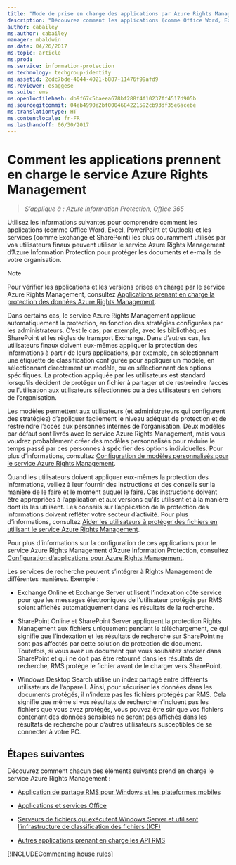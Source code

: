 ```yaml
---
title: "Mode de prise en charge des applications par Azure Rights Management - AIP"
description: "Découvrez comment les applications (comme Office Word, Excel, PowerPoint et Outlook) et les services (comme Exchange et SharePoint) les plus couramment utilisés par vos utilisateurs finaux peuvent utiliser le service Azure Rights Management d’Azure Information Protection pour protéger les documents et e-mails de votre organisation."
author: cabailey
ms.author: cabailey
manager: mbaldwin
ms.date: 04/26/2017
ms.topic: article
ms.prod: 
ms.service: information-protection
ms.technology: techgroup-identity
ms.assetid: 2cdc7bde-4044-4021-b887-11476f99afd9
ms.reviewer: esaggese
ms.suite: ems
ms.openlocfilehash: db9f67c5baeea678bf288f4f10237ff4517d905b
ms.sourcegitcommit: 04eb4990e2bf0004684221592cb93df35e6acebe
ms.translationtype: HT
ms.contentlocale: fr-FR
ms.lasthandoff: 06/30/2017
---
```

# <a name="how-applications-support-the-azure-rights-management-service"></a>Comment les applications prennent en charge le service Azure Rights Management

>*S’applique à : Azure Information Protection, Office 365*

Utilisez les informations suivantes pour comprendre comment les applications (comme Office Word, Excel, PowerPoint et Outlook) et les services (comme Exchange et SharePoint) les plus couramment utilisés par vos utilisateurs finaux peuvent utiliser le service Azure Rights Management d’Azure Information Protection pour protéger les documents et e-mails de votre organisation. 
> [!NOTE]
> Pour vérifier les applications et les versions prises en charge par le service Azure Rights Management, consultez [Applications prenant en charge la protection des données Azure Rights Management](../get-started/requirements-applications.md).

Dans certains cas, le service Azure Rights Management applique automatiquement la protection, en fonction des stratégies configurées par les administrateurs. C’est le cas, par exemple, avec les bibliothèques SharePoint et les règles de transport Exchange. Dans d’autres cas, les utilisateurs finaux doivent eux-mêmes appliquer la protection des informations à partir de leurs applications, par exemple, en sélectionnant une étiquette de classification configurée pour appliquer un modèle, en sélectionnant directement un modèle, ou en sélectionnant des options spécifiques. La protection appliquée par les utilisateurs est standard lorsqu’ils décident de protéger un fichier à partager et de restreindre l’accès ou l’utilisation aux utilisateurs sélectionnés ou à des utilisateurs en dehors de l’organisation.

Les modèles permettent aux utilisateurs (et administrateurs qui configurent des stratégies) d’appliquer facilement le niveau adéquat de protection et de restreindre l’accès aux personnes internes de l’organisation. Deux modèles par défaut sont livrés avec le service Azure Rights Management, mais vous voudrez probablement créer des modèles personnalisés pour réduire le temps passé par ces personnes à spécifier des options individuelles. Pour plus d’informations, consultez [Configuration de modèles personnalisés pour le service Azure Rights Management](../deploy-use/configure-custom-templates.md).

Quand les utilisateurs doivent appliquer eux-mêmes la protection des informations, veillez à leur fournir des instructions et des conseils sur la manière de le faire et le moment auquel le faire. Ces instructions doivent être appropriées à l’application et aux versions qu’ils utilisent et à la manière dont ils les utilisent. Les conseils sur l’application de la protection des informations doivent refléter votre secteur d’activité. Pour plus d’informations, consultez [Aider les utilisateurs à protéger des fichiers en utilisant le service Azure Rights Management](../deploy-use/help-users.md).

Pour plus d’informations sur la configuration de ces applications pour le service Azure Rights Management d’Azure Information Protection, consultez [Configuration d’applications pour Azure Rights Management](../deploy-use/configure-applications.md).

Les services de recherche peuvent s’intégrer à Rights Management de différentes manières. Exemple : 

- Exchange Online et Exchange Server utilisent l’indexation côté service pour que les messages électroniques de l’utilisateur protégés par RMS soient affichés automatiquement dans les résultats de la recherche. 

- SharePoint Online et SharePoint Server appliquent la protection Rights Management aux fichiers uniquement pendant le téléchargement, ce qui signifie que l’indexation et les résultats de recherche sur SharePoint ne sont pas affectés par cette solution de protection de document. Toutefois, si vous avez un document que vous souhaitez stocker dans SharePoint et qui ne doit pas être retourné dans les résultats de recherche, RMS protège le fichier avant de le charger vers SharePoint.

- Windows Desktop Search utilise un index partagé entre différents utilisateurs de l’appareil. Ainsi, pour sécuriser les données dans les documents protégés, il n’indexe pas les fichiers protégés par RMS. Cela signifie que même si vos résultats de recherche n’incluent pas les fichiers que vous avez protégés, vous pouvez être sûr que vos fichiers contenant des données sensibles ne seront pas affichés dans les résultats de recherche pour d’autres utilisateurs susceptibles de se connecter à votre PC. 



## <a name="next-steps"></a>Étapes suivantes

Découvrez comment chacun des éléments suivants prend en charge le service Azure Rights Management :

-   [Application de partage RMS pour Windows et les plateformes mobiles](sharing-app-support.md)

-   [Applications et services Office](office-apps-services-support.md)

-   [Serveurs de fichiers qui exécutent Windows Server et utilisent l’infrastructure de classification des fichiers (ICF)](file-server-support.md)

-   [Autres applications prenant en charge les API RMS](api-support.md)

[!INCLUDE[Commenting house rules](../includes/houserules.md)]
